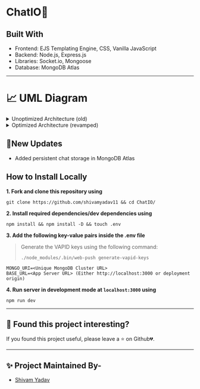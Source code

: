 # ChatIO🚀


<!-- ABOUT THE PROJECT -->

## Built With

- Frontend: EJS Templating Engine, CSS, Vanilla JavaScript
- Backend: Node.js, Express.js
- Libraries: Socket.io, Mongoose
- Database: MongoDB Atlas
---

# 📈 UML Diagram

<details>
   <summary>Unoptimized Architecture (old)</summary>
   <img src="https://user-images.githubusercontent.com/61842142/168617573-a0cbdbd9-804c-4108-ba86-4a9136d56416.png"/ alt="Previous UML Architecture">
</details>

<details>
   <summary>Optimized Architecture (revamped)</summary>
   <img src="https://user-images.githubusercontent.com/61842142/172811785-3ed66bf7-0635-42f5-87a5-d58ff641bb0d.png"/ alt="Revamped UML Diagram">
</details>


<!-- ## 🔥 Screenshots

| Landing Page |
| - |
| ![client/media/1.PNG](client/media/1.PNG) |

| Chat Page |
| - |
| ![client/media/2.PNG](client/media/2.PNG) | -->

## 🚩New Updates

- Added persistent chat storage in MongoDB Atlas

<!-- BUILT WITH -->  

## How to Install Locally

**1. Fork and clone this repository using**

   ```
   git clone https://github.com/shivamyadav11 && cd ChatIO/
   ```  
   
**2. Install required dependencies/dev dependencies using**  

   ```
   npm install && npm install -D && touch .env
   ```  
**3. Add the following key-value pairs inside the .env file**  

> Generate the VAPID keys using the following command:  
> ```
> ./node_modules/.bin/web-push generate-vapid-keys
> ```

  ```
  MONGO_URI=<Unique MongoDB Cluster URL>
  BASE_URL=<App Server URL> (Either http://localhost:3000 or deployment origin)
  ```

**4. Run server in development mode at `localhost:3000` using**  

  ```
  npm run dev
  ```

---

## 🤎 Found this project interesting?

If you found this project useful, please leave a :star: on Github💔.

---

## ✨ Project Maintained By-
  - [Shivam Yadav](https://www.linkedin.com/in/shivamyadav7470/)
